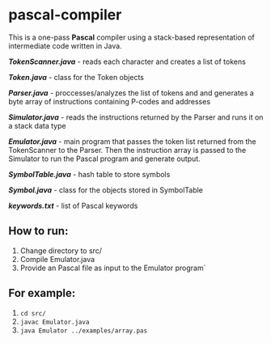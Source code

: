 # pascal-compiler

This is a one-pass **Pascal** compiler using a stack-based representation of intermediate code written in Java.

_**TokenScanner.java**_ - reads each character and creates a list of tokens

_**Token.java**_ - class for the Token objects

_**Parser.java**_ - proccesses/analyzes the list of tokens and and generates a byte array of instructions containing P-codes and addresses

_**Simulator.java**_ - reads the instructions returned by the Parser and runs it on a stack data type

_**Emulator.java**_ - main program that passes the token list returned from the TokenScanner to the Parser. Then the instruction array is passed to the Simulator to run the Pascal program and generate output.

_**SymbolTable.java**_ - hash table to store symbols

_**Symbol.java**_ - class for the objects stored in SymbolTable

_**keywords.txt**_ - list of Pascal keywords

## How to run:
1. Change directory to src/
2. Compile Emulator.java
3. Provide an Pascal file as input to the Emulator program`

## For example: 
1. `cd src/`
2. `javac Emulator.java`
3. `java Emulator ../examples/array.pas`
